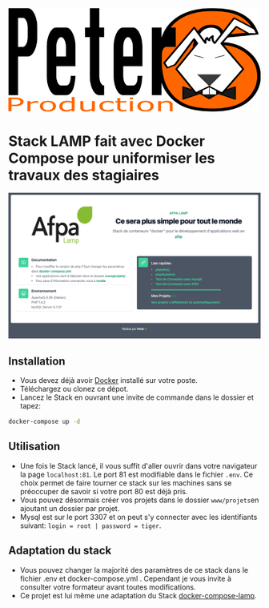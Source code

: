 ![logo](peter6prod.png)
# Stack LAMP fait avec Docker Compose pour uniformiser les travaux des stagiaires



![Landing Page](AfpaLamp.png)



## Installation

* Vous devez déjà avoir [Docker](https://www.docker.com/products/docker-desktop) installé sur votre poste.
* Téléchargez ou clonez ce dépot.
* Lancez le Stack en ouvrant une invite de commande dans le dossier et tapez:

```zsh
docker-compose up -d
```

## Utilisation

* Une fois le Stack lancé, il vous suffit d'aller ouvrir dans votre navigateur la page `localhost:81`. Le port 81 est modifiable dans le fichier `.env`. Ce choix permet de faire tourner ce stack sur les machines sans se préoccuper de savoir si votre port 80 est déjà pris.
* Vous pouvez désormais créer vos projets dans le dossier `www/projets`en ajoutant un dossier par projet.
* Mysql est sur le port 3307 et on peut s'y connecter avec les identifiants suivant: `login = root | password = tiger`.

## Adaptation du stack

* Vous pouvez changer la majorité des paramètres de ce stack dans le fichier .env et docker-compose.yml . Cependant je vous invite à consulter votre formateur avant toutes modifications.
* Ce projet est lui même une adaptation du Stack [docker-compose-lamp](https://github.com/sprintcube/docker-compose-lamp).
